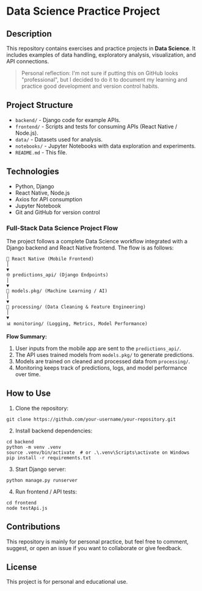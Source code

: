 # Data Science Practice Project

## Description
This repository contains exercises and practice projects in **Data Science**. It includes examples of data handling, exploratory analysis, visualization, and API connections.

> Personal reflection: I'm not sure if putting this on GitHub looks "professional", but I decided to do it to document my learning and practice good development and version control habits.

## Project Structure
- `backend/` - Django code for example APIs.
- `frontend/` - Scripts and tests for consuming APIs (React Native / Node.js).
- `data/` - Datasets used for analysis.
- `notebooks/` - Jupyter Notebooks with data exploration and experiments.
- `README.md` - This file.

## Technologies
- Python, Django
- React Native, Node.js
- Axios for API consumption
- Jupyter Notebook
- Git and GitHub for version control

### Full-Stack Data Science Project Flow

The project follows a complete Data Science workflow integrated with a Django backend and React Native frontend. The flow is as follows:

```blas
📱 React Native (Mobile Frontend)
│
▼
🌐 predictions_api/ (Django Endpoints)
│
▼
🤖 models.pkg/ (Machine Learning / AI)
│
▼
🧹 processing/ (Data Cleaning & Feature Engineering)
│
▼
📊 monitoring/ (Logging, Metrics, Model Performance)
```

**Flow Summary:**
1. User inputs from the mobile app are sent to the `predictions_api/`.  
2. The API uses trained models from `models.pkg/` to generate predictions.  
3. Models are trained on cleaned and processed data from `processing/`.  
4. Monitoring keeps track of predictions, logs, and model performance over time.  


## How to Use
1. Clone the repository:
```
git clone https://github.com/your-username/your-repository.git
```

2. Install backend dependencies:
```
cd backend
python -m venv .venv
source .venv/bin/activate  # or .\.venv\Scripts\activate on Windows
pip install -r requirements.txt

```
3. Start Django server:
```
python manage.py runserver

```
4. Run frontend / API tests:
```
cd frontend
node testApi.js

```
## Contributions

This repository is mainly for personal practice, but feel free to comment, suggest, or open an issue if you want to collaborate or give feedback.

## License

This project is for personal and educational use.
